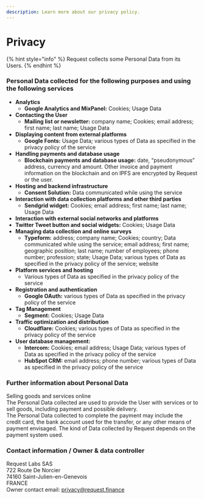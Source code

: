```yaml
---
description: Learn more about our privacy policy.
---
```


# Privacy

{% hint style="info" %}
Request collects some Personal Data from its Users.
{% endhint %}

### Personal Data collected for the following purposes and using the following services

* **Analytics**
  * **Google Analytics and MixPanel:** Cookies; Usage Data
* **Contacting the User**&#x20;
  * **Mailing list or newsletter:** company name; Cookies; email address; first name; last name; Usage Data
* **Displaying content from external platforms**&#x20;
  * **Google Fonts:** Usage Data; various types of Data as specified in the privacy policy of the service
* **Handling payments and database usage**&#x20;
  * **Blockchain payments and database usage:** date, “pseudonymous” address, currency and amount. Other invoice and payment information on the blockchain and on IPFS are encrypted by Request or the user.
* **Hosting and backend infrastructure**&#x20;
  * **Consent Solution:** Data communicated while using the service
* **Interaction with data collection platforms and other third parties**&#x20;
  * **Sendgrid widget:** Cookies; email address; first name; last name; Usage Data
* **Interaction with external social networks and platforms**&#x20;
* **Twitter Tweet button and social widgets:** Cookies; Usage Data
* **Managing data collection and online surveys**&#x20;
  * **Typeform:** address; company name; Cookies; country; Data communicated while using the service; email address; first name; geographic position; last name; number of employees; phone number; profession; state; Usage Data; various types of Data as specified in the privacy policy of the service; website
* **Platform services and hosting**
  * Various types of Data as specified in the privacy policy of the service
* **Registration and authentication**&#x20;
  * **Google OAuth:** various types of Data as specified in the privacy policy of the service
* **Tag Management**&#x20;
  * **Segment:** Cookies; Usage Data
* **Traffic optimization and distribution**&#x20;
  * **Cloudflare:** Cookies; various types of Data as specified in the privacy policy of the service
* **User database management:**&#x20;
  * **Intercom:** Cookies; email address; Usage Data; various types of Data as specified in the privacy policy of the service
  * **HubSpot CRM:** email address; phone number; various types of Data as specified in the privacy policy of the service

### Further information about Personal Data <a href="#docs-internal-guid-53803c29-7fff-c6ab-af82-46ce8e6c7cad" id="docs-internal-guid-53803c29-7fff-c6ab-af82-46ce8e6c7cad"></a>

Selling goods and services online\
The Personal Data collected are used to provide the User with services or to sell goods, including payment and possible delivery.\
The Personal Data collected to complete the payment may include the credit card, the bank account used for the transfer, or any other means of payment envisaged. The kind of Data collected by Request depends on the payment system used.

### Contact information / Owner & data controller

Request Labs SAS\
722 Route De Norcier\
74160 Saint-Julien-en-Genevois\
FRANCE\
Owner contact email: privacy@request.finance

